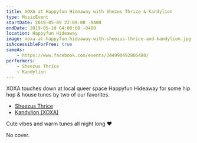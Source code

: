 ```yaml
---
title: XOXA at Happyfun Hideaway with Shezus Thrice & Kandylion
type: MusicEvent
startDate: 2019-05-09 22:00:00 -0400
endDate: 2019-05-10 04:00:00 -0400
location: Happyfun Hideaway
image: xoxa-at-happyfun-hideaway-with-sheezus-thrice-and-kandylion.jpg
isAccessibleForFree: true
sameAs:
    - https://www.facebook.com/events/344990492806480/
performers:
    - Sheezus Thrice
    - Kandylion
---
```


XOXA touches down at local queer space Happyfun Hideaway for some hip hop & house tunes by two of our favorites.

* [Sheezus Thrice](https://soundcloud.com/user-960558061/seeking-vol-2)
* [Kandylion (XOXA)](https://m.soundcloud.com/kandylion)

Cute vibes and warm tunes all night long ❤️

No cover. 

